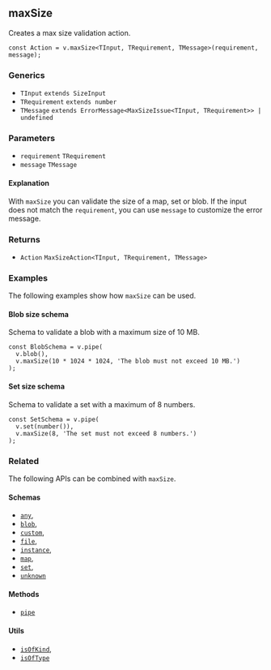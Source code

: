 maxSize
-------

Creates a max size validation action.

    const Action = v.maxSize<TInput, TRequirement, TMessage>(requirement, message);
    

### Generics

*   `TInput` `extends SizeInput`
*   `TRequirement` `extends number`
*   `TMessage` `extends ErrorMessage<MaxSizeIssue<TInput, TRequirement>> | undefined`

### Parameters

*   `requirement` `TRequirement`
*   `message` `TMessage`

#### Explanation

With `maxSize` you can validate the size of a map, set or blob. If the input does not match the `requirement`, you can use `message` to customize the error message.

### Returns

*   `Action` `MaxSizeAction<TInput, TRequirement, TMessage>`

### Examples

The following examples show how `maxSize` can be used.

#### Blob size schema

Schema to validate a blob with a maximum size of 10 MB.

    const BlobSchema = v.pipe(
      v.blob(),
      v.maxSize(10 * 1024 * 1024, 'The blob must not exceed 10 MB.')
    );
    

#### Set size schema

Schema to validate a set with a maximum of 8 numbers.

    const SetSchema = v.pipe(
      v.set(number()),
      v.maxSize(8, 'The set must not exceed 8 numbers.')
    );
    

### Related

The following APIs can be combined with `maxSize`.

#### Schemas

*   [`any`](any.md),
*   [`blob`](blob.md),
*   [`custom`](custom.md),
*   [`file`](file.md),
*   [`instance`](instance.md),
*   [`map`](map.md),
*   [`set`](set.md),
*   [`unknown`](unknown.md)

#### Methods

*   [`pipe`](pipe.md)

#### Utils

*   [`isOfKind`](isOfKind.md),
*   [`isOfType`](isOfType.md)